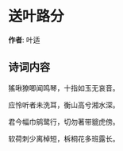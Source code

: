 # 送叶路分

**作者**: 叶适

## 诗词内容

猺啾獠唧闻鸣琴，十指如玉无哀音。

应怜听者未洗耳，衡山高兮湘水深。

君今幅巾鹓鹭行，切勿著带貔虎傍。

软荷刺少离棹短，柝桐花多班露长。

